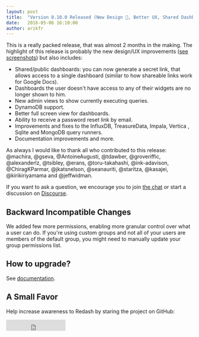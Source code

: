 ```yaml
---
layout: post
title:  "Version 0.10.0 Released (New Design 🎉, Better UX, Shared Dashboards)"
date:   2016-05-06 16:10:00
author: arikfr
---
```


This is a really packed release, that was almost 2 months in the making. The highlight of this release is probably the new design/UX improvements ([see screenshots](https://github.com/getredash/redash/pull/984)) but also includes:

* Shared/public dashboards: you can now generate a secret link, that allows access to a single dashboard (similar to how shareable links work for Google Docs).
* Dashboards the user doesn't have access to any of their widgets are no longer shown to him.
* New admin views to show currently executing queries.
* DynamoDB support.
* Better full screen view for dashboards.
* Ability to receive a password reset link by email.
* Improvements and fixes to the InfluxDB, TreasureData, Impala, Vertica , Sqlite and MongoDB query runners.
* Documentation improvements and more.

As always I would like to thank all who contributed to this release: @machira, @gseva, @AntoineAugusti, @tdawber, @groveriffic, @alexanderlz, @tsibley, @erans, @toru-takahashi, @ink-adavison, @ChiragKParmar, @jkatsnelson, @seanauriti, @staritza, @kasajei, @kirikiriyamama and @jeffwidman.

If you want to ask a question, we encourage you to join [the chat](https://gitter.im/getredash/redash) or start a discussion on [Discourse](http://discuss.redash.io).

## Backward Incompatible Changes

We added few more permissions, enabling more granular control over what a user can do. If you're using custom groups and not all of your users are members of the default group, you might need to manually update your group permissions list.

## How to upgrade?

See [documentation](http://docs.redash.io/en/latest/upgrade.html).

## A Small Favor

Help increase awareness to Redash by staring the project on GitHub:

<iframe src="https://ghbtns.com/github-btn.html?user=getredash&amp;repo=redash&amp;type=star&amp;count=true&amp;size=large" frameborder="0" scrolling="0" width="160px" height="30px"></iframe>
